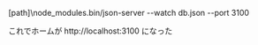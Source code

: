 [path]\node_modules\.bin/json-server --watch db.json --port 3100

これでホームが
 http://localhost:3100
になった